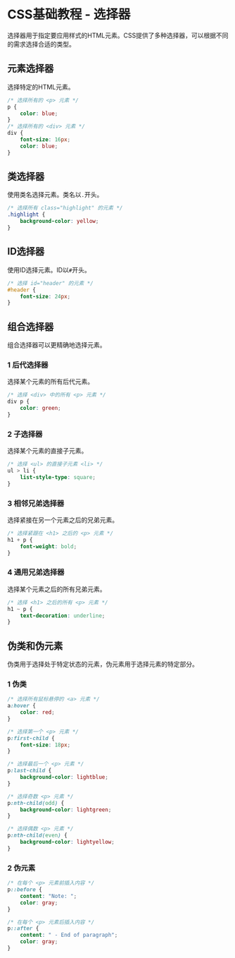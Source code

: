 # CSS基础教程 - 选择器
选择器用于指定要应用样式的HTML元素。CSS提供了多种选择器，可以根据不同的需求选择合适的类型。

## 元素选择器
选择特定的HTML元素。

```css
/* 选择所有的 <p> 元素 */
p {
    color: blue;
}
/* 选择所有的 <div> 元素 */
div {
    font-size: 16px;
    color: blue;
}
```

## 类选择器
使用类名选择元素。类名以`.`开头。

```css
/* 选择所有 class="highlight" 的元素 */
.highlight {
    background-color: yellow;
}
```

## ID选择器
使用ID选择元素。ID以`#`开头。

```css
/* 选择 id="header" 的元素 */
#header {
    font-size: 24px;
}
```

## 组合选择器
组合选择器可以更精确地选择元素。

### 1 后代选择器
选择某个元素的所有后代元素。

```css
/* 选择 <div> 中的所有 <p> 元素 */
div p {
    color: green;
}
```

### 2 子选择器
选择某个元素的直接子元素。

```css
/* 选择 <ul> 的直接子元素 <li> */
ul > li {
    list-style-type: square;
}
```

### 3 相邻兄弟选择器
选择紧接在另一个元素之后的兄弟元素。

```css
/* 选择紧跟在 <h1> 之后的 <p> 元素 */
h1 + p {
    font-weight: bold;
}
```

### 4 通用兄弟选择器
选择某个元素之后的所有兄弟元素。

```css
/* 选择 <h1> 之后的所有 <p> 元素 */
h1 ~ p {
    text-decoration: underline;
}

```

## 伪类和伪元素
伪类用于选择处于特定状态的元素，伪元素用于选择元素的特定部分。

### 1 伪类
```css
/* 选择所有鼠标悬停的 <a> 元素 */
a:hover {
    color: red;
}

/* 选择第一个 <p> 元素 */
p:first-child {
    font-size: 18px;
}

/* 选择最后一个 <p> 元素 */
p:last-child {
    background-color: lightblue;
}

/* 选择奇数 <p> 元素 */
p:nth-child(odd) {
    background-color: lightgreen;
}

/* 选择偶数 <p> 元素 */
p:nth-child(even) {
    background-color: lightyellow;
}
```

### 2 伪元素
```css
/* 在每个 <p> 元素前插入内容 */
p::before {
    content: "Note: ";
    color: gray;
}

/* 在每个 <p> 元素后插入内容 */
p::after {
    content: " - End of paragraph";
    color: gray;
}
```